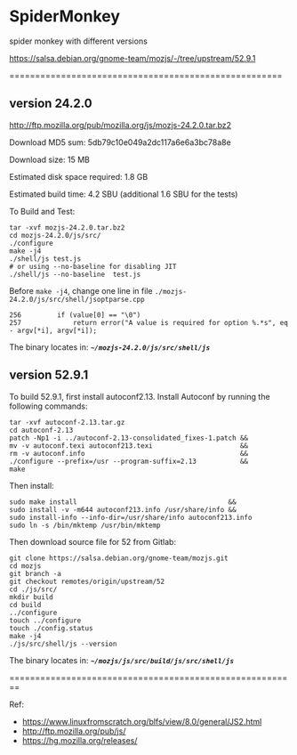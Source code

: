 # SpiderMonkey

spider monkey with different versions 

https://salsa.debian.org/gnome-team/mozjs/-/tree/upstream/52.9.1


=====================================================



## version 24.2.0

http://ftp.mozilla.org/pub/mozilla.org/js/mozjs-24.2.0.tar.bz2

Download MD5 sum: 5db79c10e049a2dc117a6e6a3bc78a8e

Download size: 15 MB

Estimated disk space required: 1.8 GB

Estimated build time: 4.2 SBU (additional 1.6 SBU for the tests)


To Build and Test:
```
tar -xvf mozjs-24.2.0.tar.bz2
cd mozjs-24.2.0/js/src/
./configure
make -j4
./shell/js test.js
# or using --no-baseline for disabling JIT
./shell/js --no-baseline  test.js
```
Before `make -j4`, change one line in file `./mozjs-24.2.0/js/src/shell/jsoptparse.cpp`

```
256         if (value[0] == "\0")
257             return error("A value is required for option %.*s", eq - argv[*i], argv[*i]);
```

The binary locates in:
***`~/mozjs-24.2.0/js/src/shell/js`***


## version 52.9.1

To build 52.9.1, first install autoconf2.13.
Install Autoconf by running the following commands:
```
tar -xvf autoconf-2.13.tar.gz
cd autoconf-2.13
patch -Np1 -i ../autoconf-2.13-consolidated_fixes-1.patch &&
mv -v autoconf.texi autoconf213.texi                      &&
rm -v autoconf.info                                       &&
./configure --prefix=/usr --program-suffix=2.13           &&
make
```
Then install:
```
sudo make install                                      &&
sudo install -v -m644 autoconf213.info /usr/share/info &&
sudo install-info --info-dir=/usr/share/info autoconf213.info
sudo ln -s /bin/mktemp /usr/bin/mktemp
```

Then download source file for 52 from Gitlab:
```
git clone https://salsa.debian.org/gnome-team/mozjs.git
cd mozjs
git branch -a
git checkout remotes/origin/upstream/52
cd ./js/src/
mkdir build
cd build
../configure
touch ../configure
touch ./config.status
make -j4
./js/src/shell/js --version
```
The binary locates in:
***`~/mozjs/js/src/build/js/src/shell/js`***




========================================================


Ref: 

- https://www.linuxfromscratch.org/blfs/view/8.0/general/JS2.html
- http://ftp.mozilla.org/pub/js/
- https://hg.mozilla.org/releases/
